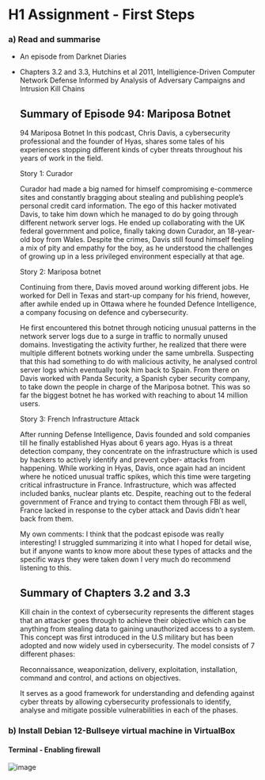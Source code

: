 # H1 Assignment - First Steps

### a) Read and summarise
  - An episode from Darknet Diaries
  - Chapters 3.2 and 3.3, Hutchins et al 2011, Intelligience-Driven Computer Network Defense Informed by Analysis of Adversary Campaigns and Intrusion Kill Chains

    ## Summary of Episode 94: Mariposa Botnet

    94 Mariposa Botnet
      In this podcast, Chris Davis, a cybersecurity professional and the founder of Hyas, shares some tales of his experiences stopping different kinds of cyber threats throughout his years of work in the field.
    
      Story 1: Curador
    
    Curador had made a big named for himself compromising e-commerce sites and constantly bragging about stealing and publishing people’s personal credit card information. The ego of this hacker motivated Davis, to take him down which he managed to do by going               through different network server logs. He ended up collaborating with the UK federal government and police, finally taking down Curador, an 18-year-old boy from Wales. Despite the crimes, Davis still found himself feeling a mix of pity and empathy for the boy, as he     understood the challenges of growing up in a less privileged environment especially at that age.
    
      Story 2: Mariposa botnet
    
    Continuing from there, Davis moved around working different jobs. He worked for Dell in Texas and start-up company for his friend, however, after awhile ended up in Ottawa where he founded Defence Intelligence, a company focusing on defence and cybersecurity. 

    He first encountered this botnet through noticing unusual patterns in the network server logs due to a surge in traffic to normally unused domains. Investigating the activity further, he realized that there were multiple different botnets working under the same                   umbrella. Suspecting that this had something to do with malicious activity, he analysed control server logs which eventually took him back to Spain. From there on Davis worked with Panda Security, a Spanish cyber security company, to take down the people in              charge of the Mariposa botnet. This was so far the biggest botnet he has worked with reaching to about 14 million users.
    
      Story 3: French Infrastructure Attack
    
    After running Defense Intelligence, Davis founded and sold companies till he finally established Hyas about 6 years ago. Hyas is a threat detection company, they concentrate on the infrastructure which is used by hackers to actively identify and prevent cyber-           attacks from happening.
    While working in Hyas, Davis, once again had an incident where he noticed unusual traffic spikes, which this time were targeting critical infrastructure in France. Infrastructure, which was affected included banks, nuclear plants etc. Despite, reaching out to the        federal government of France and trying to contact them through FBI as well, France lacked in response to the cyber attack and Davis didn’t hear back from them.

    My own comments: I think that the podcast episode was really interesting! I struggled summarizing it into what I hoped for detail wise, but if anyone wants to know more about these types of attacks and the specific ways they were taken down I very much do recommend      listening to this.

    ## Summary of Chapters 3.2 and 3.3
 
    Kill chain in the context of cybersecurity represents the different stages that an attacker goes through to achieve their objective which can be anything from stealing data to gaining unauthorized access to a system. This concept was first introduced in the U.S          military but has been adopted and now widely used in cybersecurity.
    The model consists of 7 different phases:  
  
      Reconnaissance, weaponization, delivery, exploitation, installation, command and control, and actions on objectives. 
  
    It serves as a good framework for understanding and defending against cyber threats by allowing cybersecurity professionals to identify, analyse and mitigate possible vulnerabilities in each of the phases.
      

  
### b) Install Debian 12-Bullseye virtual machine in VirtualBox

#### Terminal - Enabling firewall
![image](https://cdn.discordapp.com/attachments/476838378227236867/1198403156271443968/image.png?ex=65bec6e9&is=65ac51e9&hm=5bdcb51c904660142d8091a9dfcea22f4fef2c403cd672e0816c43b69c9fedb5&)
